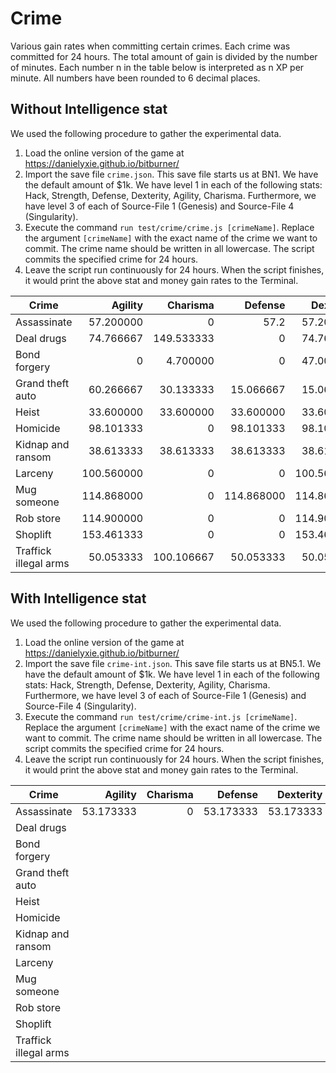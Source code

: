 # Crime

Various gain rates when committing certain crimes. Each crime was committed for
24 hours. The total amount of gain is divided by the number of minutes. Each
number n in the table below is interpreted as n XP per minute. All numbers have
been rounded to 6 decimal places.

## Without Intelligence stat

We used the following procedure to gather the experimental data.

1. Load the online version of the game at
   https://danielyxie.github.io/bitburner/
1. Import the save file `crime.json`. This save file starts us at BN1. We have
   the default amount of $1k. We have level 1 in each of the following stats:
   Hack, Strength, Defense, Dexterity, Agility, Charisma. Furthermore, we have
   level 3 of each of Source-File 1 (Genesis) and Source-File 4 (Singularity).
1. Execute the command `run test/crime/crime.js [crimeName]`. Replace the
   argument `[crimeName]` with the exact name of the crime we want to commit.
   The crime name should be written in all lowercase. The script commits the
   specified crime for 24 hours.
1. Leave the script run continuously for 24 hours. When the script finishes, it
   would print the above stat and money gain rates to the Terminal.

| Crime                 |    Agility |   Charisma |    Defense |  Dexterity |      Hack |      Karma |      Money |  Strength |
| --------------------- | ---------: | ---------: | ---------: | ---------: | --------: | ---------: | ---------: | --------: |
| Assassinate           |  57.200000 |          0 |       57.2 |  57.200000 |         0 |  -0.744792 |  501333.33 |      57.2 |
| Deal drugs            |  74.766667 | 149.533333 |          0 |  74.766667 |         0 |  -2.920573 |  889066.67 |         0 |
| Bond forgery          |          0 |   4.700000 |          0 |  47.000000 | 31.333333 |  -0.012240 |  556000.00 |         0 |
| Grand theft auto      |  60.266667 |  30.133333 |  15.066667 |  15.066667 |         0 |  -1.471354 |  291555.56 | 15.066667 |
| Heist                 |  33.600000 |  33.600000 |  33.600000 |  33.600000 | 33.600000 |  -0.437500 |  853333.33 | 33.600000 |
| Homicide              |  98.101333 |          0 |  98.101333 |  98.101333 |         0 | -57.481250 | 1087520.00 | 98.101333 |
| Kidnap and ransom     |  38.613333 |  38.613333 |  38.613333 |  38.613333 |         0 |  -1.131250 |  390400.00 | 38.613333 |
| Larceny               | 100.560000 |          0 |          0 | 100.560000 | 75.420000 |  -0.982031 |  666311.11 |         0 |
| Mug someone           | 114.868000 |          0 | 114.868000 | 114.868000 |         0 |  -3.739193 |  688544.00 | 114.86800 |
| Rob store             | 114.900000 |          0 |          0 | 114.900000 | 76.600000 |  -0.498698 |  510222.22 |         0 |
| Shoplift              | 153.461333 |          0 |          0 | 153.461333 |         0 |  -2.997292 |  575306.67 |         0 |
| Traffick illegal arms |  50.053333 | 100.106667 |  50.053333 |  50.053333 |         0 |  -0.977604 |  617066.67 | 50.053333 |

## With Intelligence stat

We used the following procedure to gather the experimental data.

1. Load the online version of the game at
   https://danielyxie.github.io/bitburner/
1. Import the save file `crime-int.json`. This save file starts us at BN5.1. We
   have the default amount of $1k. We have level 1 in each of the following
   stats: Hack, Strength, Defense, Dexterity, Agility, Charisma. Furthermore, we
   have level 3 of each of Source-File 1 (Genesis) and Source-File 4
   (Singularity).
1. Execute the command `run test/crime/crime-int.js [crimeName]`. Replace the
   argument `[crimeName]` with the exact name of the crime we want to commit.
   The crime name should be written in all lowercase. The script commits the
   specified crime for 24 hours.
1. Leave the script run continuously for 24 hours. When the script finishes, it
   would print the above stat and money gain rates to the Terminal.

| Crime                 |   Agility | Charisma |   Defense | Dexterity | Hack | Intelligence |     Karma |     Money |  Strength |
| --------------------- | --------: | -------: | --------: | --------: | ---: | -----------: | --------: | --------: | --------: |
| Assassinate           | 53.173333 |        0 | 53.173333 | 53.173333 |    0 |     0.167014 | -0.692361 | 197333.33 | 53.173333 |
| Deal drugs            |           |          |           |           |      |              |           |           |           |
| Bond forgery          |           |          |           |           |      |              |           |           |           |
| Grand theft auto      |           |          |           |           |      |              |           |           |           |
| Heist                 |           |          |           |           |      |              |           |           |           |
| Homicide              |           |          |           |           |      |              |           |           |           |
| Kidnap and ransom     |           |          |           |           |      |              |           |           |           |
| Larceny               |           |          |           |           |      |              |           |           |           |
| Mug someone           |           |          |           |           |      |              |           |           |           |
| Rob store             |           |          |           |           |      |              |           |           |           |
| Shoplift              |           |          |           |           |      |              |           |           |           |
| Traffick illegal arms |           |          |           |           |      |              |           |           |           |
